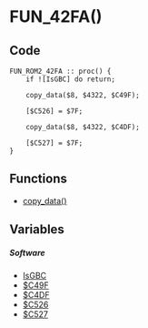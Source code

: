 # FUN_42FA()

## Code
```
FUN_ROM2_42FA :: proc() {
	if ![IsGBC] do return;
	
	copy_data($8, $4322, $C49F);
	
	[$C526] = $7F;
	
	copy_data($8, $4322, $C4DF);
	
	[$C527] = $7F;
}
```
## Functions
- [copy_data()](bank0/copy_data.md)
## Variables
##### Software
- [IsGBC](variables/software/C525.md)
- [$C49F](variables/software/C49F.md)
- [$C4DF](variables/software/C4DF.md)
- [$C526](variables/software/C526.md)
- [$C527](variables/software/C527.md)